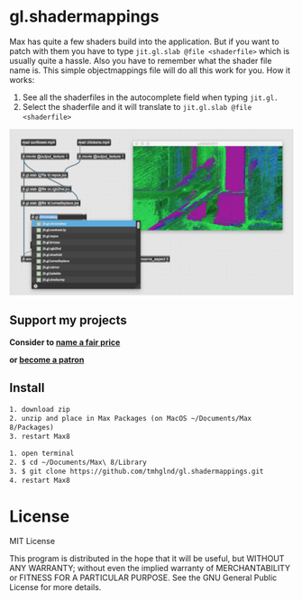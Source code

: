 # gl.shadermappings

Max has quite a few shaders build into the application. But if you want to patch with them you have to type `jit.gl.slab @file <shaderfile>` which is usually quite a hassle. Also you have to remember what the shader file name is. This simple objectmappings file will do all this work for you. How it works:

1. See all the shaderfiles in the autocomplete field when typing `jit.gl.`
2. Select the shaderfile and it will translate to `jit.gl.slab @file <shaderfile>`

![](media/screenshot.png)

## Support my projects

**Consider to [name a fair price](http://gumroad.com/tmhglnd)**

**or [become a patron](http://patreon.com/timohoogland)**

## Install

```
1. download zip
2. unzip and place in Max Packages (on MacOS ~/Documents/Max 8/Packages)
3. restart Max8
```

```
1. open terminal
2. $ cd ~/Documents/Max\ 8/Library
3. $ git clone https://github.com/tmhglnd/gl.shadermappings.git
4. restart Max8
```

# License

MIT License

This program is distributed in the hope that it will be useful,
but WITHOUT ANY WARRANTY; without even the implied warranty of
MERCHANTABILITY or FITNESS FOR A PARTICULAR PURPOSE. See the
GNU General Public License for more details.